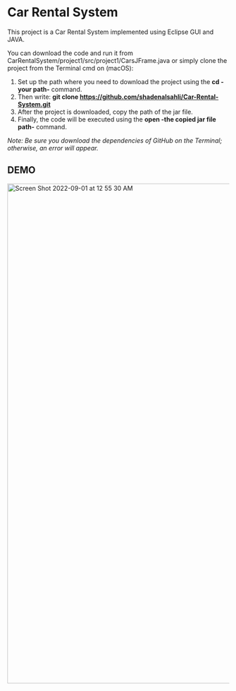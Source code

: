 # Car Rental System

This project is a Car Rental System implemented using Eclipse GUI and JAVA.

You can download the code and run it from CarRentalSystem/project1/src/project1/CarsJFrame.java or simply clone the project from the Terminal cmd on (macOS):
1. Set up the path where you need to download the project using the <strong>cd -your path-</strong> command.
2. Then write: <strong>git clone https://github.com/shadenalsahli/Car-Rental-System.git</strong>
3. After the project is downloaded, copy the path of the jar file.
4. Finally, the code will be executed using the <strong>open -the copied jar file path-</strong> command.

*Note: Be sure you download the dependencies of GitHub on the Terminal; otherwise, an error will appear.*

## DEMO

<img width="1132" alt="Screen Shot 2022-09-01 at 12 55 30 AM" src="https://user-images.githubusercontent.com/58245598/187792350-df81bef8-0979-4fa2-afb6-8a1c61d9444b.png">
